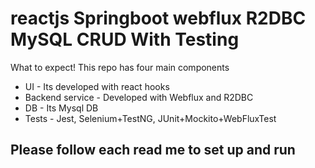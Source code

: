 # reactjs Springboot webflux R2DBC MySQL CRUD With Testing

What to expect! This repo has four main components
- UI - Its developed with react hooks
- Backend service - Developed with Webflux and R2DBC 
- DB - Its Mysql DB
- Tests - Jest, Selenium+TestNG, JUnit+Mockito+WebFluxTest

## Please follow each read me to set up and run
